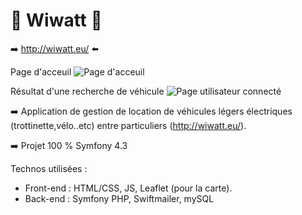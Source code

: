 # :closed_book: Wiwatt :closed_book:

:arrow_right: http://wiwatt.eu/ :arrow_left:

Page d'acceuil
![Page d'acceuil](../home.png "acceuil")

Résultat d'une recherche de véhicule
![Page utilisateur connecté](../resultat-recherche.png "acceuil")


:arrow_right:  Application de gestion de location de véhicules légers électriques (trottinette,vélo..etc) entre particuliers (http://wiwatt.eu/).

:arrow_right:   Projet 100 % Symfony 4.3 

Technos utilisées :

* Front-end : HTML/CSS, JS, Leaflet (pour la carte).
* Back-end : Symfony PHP, Swiftmailer, mySQL

